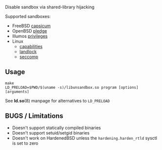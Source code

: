 
Disable sandbox via shared-library hijacking

Supported sandboxes:
  - FreeBSD [capsicum](https://man.freebsd.org/cgi/man.cgi?query=capsicum&sektion=4)
  - OpenBSD [pledge](https://man.openbsd.org/pledge)
  - Illumos [privileges](https://illumos.org/man/7/privileges)
  - Linux
    - [capabilities](https://man7.org/linux/man-pages/man7/capabilities.7.html)
    - [landlock](https://man7.org/linux/man-pages/man7/landlock.7.html)
    - [seccomp](https://man7.org/linux/man-pages/man2/seccomp.2.html)

## Usage

```
make
LD_PRELOAD=$PWD/$(uname -s)/libunsandbox.so program [options] [arguments]
```

See **ld.so**(8) manpage for alternatives to `LD_PRELOAD`

## BUGS / Limitations
  - Doesn't support statically compiled binaries
  - Doesn't support setuid/setgid binaries
  - Doesn't work on HardenedBSD unless the `hardening.harden_rtld` sysctl is set to zero
